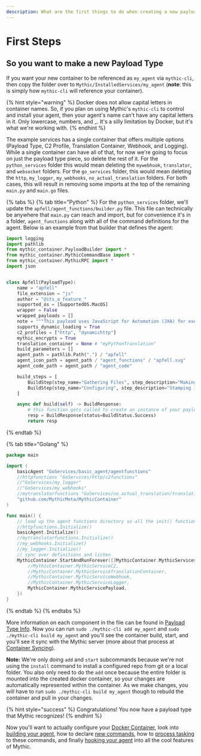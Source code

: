 ```yaml
---
description: What are the first things to do when creating a new payload type in Mythic?
---
```


# First Steps

## So you want to make a new Payload Type



&#x20;If you want your new container to be referenced as `my_agent` via `mythic-cli`, then copy the folder over to `Mythic/InstalledServices/my_agent` (**note**: this is simply how `mythic-cli` will reference your container).

{% hint style="warning" %}
Docker does not allow capital letters in container names. So, if you plan on using Mythic's `mythic-cli` to control and install your agent, then your agent's name can't have any capital letters in it. Only lowercase, numbers, and \_. It's a silly limitation by Docker, but it's what we're working with.
{% endhint %}

The example services has a single container that offers multiple options (Payload Type, C2 Profile, Translation Container, Webhook, and Logging). While a single container can have all of that, for now we're going to focus on just the payload type piece, so delete the rest of it. For the `python_services` folder this would mean deleting the `mywebhook`, `translator`, and `websocket` folders. For the `go_services` folder, this would mean deleting the `http`, `my_logger`, `my_webhooks`, `no_actual_translation` folders. For both cases, this will result in removing some imports at the top of the remaining `main.py` and `main.go` files.

{% tabs %}
{% tab title="Python" %}
For the `python_services` folder, we'll update the `apfell/agent_functions/builder.py` file. This file can technically be anywhere that `main.py` can reach and import, but for convenience it's in a folder, `agent_functions` along with all of the command definitions for the agent. Below is an example from that builder that defines the agent:

```python
import logging
import pathlib
from mythic_container.PayloadBuilder import *
from mythic_container.MythicCommandBase import *
from mythic_container.MythicRPC import *
import json


class Apfell(PayloadType):
    name = "apfell"
    file_extension = "js"
    author = "@its_a_feature_"
    supported_os = [SupportedOS.MacOS]
    wrapper = False
    wrapped_payloads = []
    note = """This payload uses JavaScript for Automation (JXA) for execution on macOS boxes."""
    supports_dynamic_loading = True
    c2_profiles = ["http", "dynamichttp"]
    mythic_encrypts = True
    translation_container = None # "myPythonTranslation"
    build_parameters = []
    agent_path = pathlib.Path(".") / "apfell"
    agent_icon_path = agent_path / "agent_functions" / "apfell.svg"
    agent_code_path = agent_path / "agent_code"

    build_steps = [
        BuildStep(step_name="Gathering Files", step_description="Making sure all commands have backing files on disk"),
        BuildStep(step_name="Configuring", step_description="Stamping in configuration values")
    ]

    async def build(self) -> BuildResponse:
        # this function gets called to create an instance of your payload
        resp = BuildResponse(status=BuildStatus.Success)
        return resp
```
{% endtab %}

{% tab title="Golang" %}
```go
package main

import (
	basicAgent "GoServices/basic_agent/agentfunctions"
	//httpfunctions "GoServices/http/c2functions"
	//"GoServices/my_logger"
	//"GoServices/my_webhooks"
	//mytranslatorfunctions "GoServices/no_actual_translation/translationfunctions"
	"github.com/MythicMeta/MythicContainer"
)

func main() {
	// load up the agent functions directory so all the init() functions execute
	//httpfunctions.Initialize()
	basicAgent.Initialize()
	//mytranslatorfunctions.Initialize()
	//my_webhooks.Initialize()
	//my_logger.Initialize()
	// sync over definitions and listen
	MythicContainer.StartAndRunForever([]MythicContainer.MythicServices{
		//MythicContainer.MythicServiceC2,
		//MythicContainer.MythicServiceTranslationContainer,
		//MythicContainer.MythicServiceWebhook,
		//MythicContainer.MythicServiceLogger,
		MythicContainer.MythicServicePayload,
	})
}
```
{% endtab %}
{% endtabs %}

More information on each component in the file can be found in [Payload Type Info](../payload-type-info.md). Now you can run `sudo ./mythic-cli add my_agent` and `sudo ./mythic-cli build my_agent` and you'll see the container build, start, and you'll see it sync with the Mythic server (more about that process at [Container Syncing](container-syncing.md)).

**Note:** We're only doing `add` and `start` subcommands because we're not using the `install` command to install a configured repo from git or a local folder. You also only need to do the `add` once because the entire folder is mounted into the created docker container, so your changes are automatically represented within the container. As we make changes, you will have to run `sudo ./mythic-cli build my_agent` though to rebuild the container and pull in your changes.

{% hint style="success" %}
Congratulations! You now have a payload type that Mythic recognizes!
{% endhint %}

Now you'll want to actually configure your [Docker Container](../#payload-type-docker-information), look into [building your agent](../payload-type-info.md), how to declare [new commands](../commands.md#commandbase), how to [process tasking](../create\_tasking.md) to these commands, and finally [hooking your agent](../../hooking-features/) into all the cool features of Mythic.&#x20;
